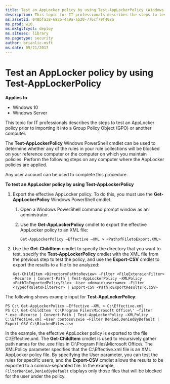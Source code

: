 ```yaml
---
title: Test an AppLocker policy by using Test-AppLockerPolicy (Windows 10)
description: This topic for IT professionals describes the steps to test an AppLocker policy prior to importing it into a Group Policy Object (GPO) or another computer.
ms.assetid: 048bfa38-6825-4a9a-ab20-776cf79f402a
ms.prod: w10
ms.mktglfcycl: deploy
ms.sitesec: library
ms.pagetype: security
author: brianlic-msft
ms.date: 09/21/2017
---
```


# Test an AppLocker policy by using Test-AppLockerPolicy

**Applies to**
 -   Windows 10 
 -   Windows Server

This topic for IT professionals describes the steps to test an AppLocker policy prior to importing it into a Group Policy Object (GPO) or another computer.

The **Test-AppLockerPolicy** Windows PowerShell cmdlet can be used to determine whether any of the rules in your rule collections will be blocked on your reference computer or the computer on which you maintain policies. Perform the following steps on any computer where the AppLocker policies are applied.

Any user account can be used to complete this procedure.

**To test an AppLocker policy by using Test-AppLockerPolicy**

1.  Export the effective AppLocker policy. To do this, you must use the **Get-AppLockerPolicy** Windows PowerShell cmdlet.

    1.  Open a Windows PowerShell command prompt window as an administrator.
    2.  Use the **Get-AppLockerPolicy** cmdlet to export the effective AppLocker policy to an XML file:

        `Get-AppLockerPolicy –Effective –XML > <PathofFiletoExport.XML>`

2.  Use the **Get-ChildItem** cmdlet to specify the directory that you want to test, specify the **Test-AppLockerPolicy** cmdlet with the XML file from the previous step to test the policy, and use the **Export-CSV** cmdlet to export the results to a file to be analyzed:

    `Get-ChildItem <DirectoryPathtoReview> -Filter <FileExtensionFilter> -Recurse | Convert-Path | Test-AppLockerPolicy –XMLPolicy <PathToExportedPolicyFile> -User <domain\username> -Filter <TypeofRuletoFilterFor> | Export-CSV <PathToExportResultsTo.CSV>`

The following shows example input for **Test-AppLockerPolicy**:

```syntax
PS C:\ Get-AppLockerPolicy –Effective –XML > C:\Effective.xml
PS C:\ Get-ChildItem 'C:\Program Files\Microsoft Office\' –filter *.exe –Recurse | Convert-Path | Test-AppLockerPolicy –XMLPolicy C:\Effective.xml –User contoso\zwie –Filter Denied,DeniedByDefault | Export-CSV C:\BlockedFiles.csv
```

In the example, the effective AppLocker policy is exported to the file C:\\Effective.xml. The **Get-ChildItem** cmdlet is used to recursively gather path names for the .exe files in C:\\Program Files\\Microsoft Office\\. The XMLPolicy parameter specifies that the C:\\Effective.xml file is an XML AppLocker policy file. By specifying the User parameter, you can test the rules for specific users, and the **Export-CSV** cmdlet allows the results to be exported to a comma-separated file. In the example, `-FilterDenied,DeniedByDefault` displays only those files that will be blocked for the user under the policy.
